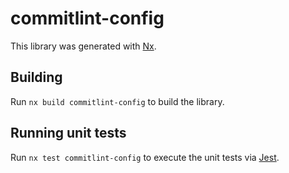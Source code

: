 # commitlint-config

This library was generated with [Nx](https://nx.dev).

## Building

Run `nx build commitlint-config` to build the library.

## Running unit tests

Run `nx test commitlint-config` to execute the unit tests via [Jest](https://jestjs.io).
